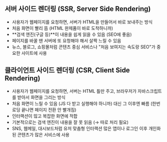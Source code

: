 
## 서버 사이드 렌더링 (SSR, Server Side Rendering)
- 사용자가 웹페이지를 요청하면, 서버가 HTML을 만들어서 바로 보내주는 방식
- 처음 화면이 빨리 뜸 (HTML 완제품이 바로 도착하니까)
- **검색 엔진(구글 등)**이 내용을 쉽게 읽을 수 있음 (SEO에 좋음)
- 페이지를 바꿀 땐 서버에 또 요청해야 해서 살짝 느릴 수 있음
- 뉴스, 블로그, 쇼핑몰처럼 콘텐츠 중심 서비스나 "처음 보여지는 속도랑 SEO"가 중요한 사이트에 사용

## 클라이언트 사이드 렌더링 (CSR, Client Side Rendering)
- 사용자가 웹페이지를 요청하면, 서버는 HTML 틀만 주고, 브라우저가 자바스크립트를 받아서 화면을 그리는 방식
- 처음 화면이 느릴 수 있음 (JS 다 받고 실행해야 하니까) 대신 그 이후엔 빠름 (한번 로딩 끝나면 페이지 전환 안 빨개짐)
- 인터랙션이 많고 복잡한 화면에 적합
- 기본적으로는 검색 엔진이 내용을 잘 못 읽음 (→ 따로 처리 필요)
- SNS, 웹메일, 대시보드처럼 유저 맞춤형 인터랙션 많은 앱이나 로그인 이후 개인화된 콘텐츠가 많은 서비스에 사용